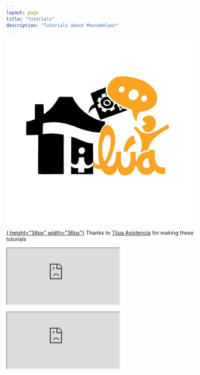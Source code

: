 ```yaml
---
layout: page
title: "Tutorials"
description: "Tutorials about MouseHelper"
---
```



[![Tilúa Asistencia](/assets/images/tilua.jpg){:height="36px" width="36px"}](https://www.tilua.es)
Thanks to [Tílua Asistencia](https://www.tilua.es) for making these tutorials

<div class="embed-responsive embed-responsive-16by9">
  <iframe class="embed-responsive-item" src="https://www.youtube-nocookie.com/embed/gx_YXexmUu8?version=3&amp;rel=1&amp;fs=1&amp;autohide=2&amp;showsearch=0&amp;showinfo=1&amp;iv_load_policy=1&amp;wmode=transparent" allowfullscreen></iframe>
</div>
<p></p>
<div class="embed-responsive embed-responsive-16by9">
  <iframe class="embed-responsive-item" src="https://www.youtube-nocookie.com/embed/euXwuCjzlho?version=3&amp;rel=1&amp;fs=1&amp;autohide=2&amp;showsearch=0&amp;showinfo=1&amp;iv_load_policy=1&amp;wmode=transparent" allowfullscreen></iframe>
</div>
